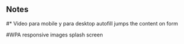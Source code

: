 ## Notes

#*
Video para mobile y para desktop
autofill jumps the content on form

#WPA
responsive images
splash screen